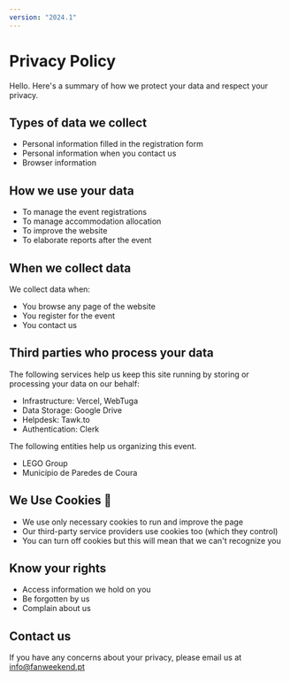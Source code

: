 ```yaml
---
version: "2024.1"
---
```


# Privacy Policy

Hello. Here's a summary of how we protect your data and respect your privacy.

## Types of data we collect

- Personal information filled in the registration form
- Personal information when you contact us
- Browser information

## How we use your data

- To manage the event registrations
- To manage accommodation allocation
- To improve the website
- To elaborate reports after the event

## When we collect data

We collect data when:

- You browse any page of the website
- You register for the event
- You contact us

## Third parties who process your data

The following services help us keep this site running by storing or processing your data on our behalf:

- Infrastructure: Vercel, WebTuga
- Data Storage: Google Drive
- Helpdesk: Tawk.to
- Authentication: Clerk

The following entities help us organizing this event.

- LEGO Group
- Município de Paredes de Coura

## We Use Cookies 🍪

- We use only necessary cookies to run and improve the page
- Our third-party service providers use cookies too (which they control)
- You can turn off cookies but this will mean that we can't recognize you

## Know your rights

- Access information we hold on you
- Be forgotten by us
- Complain about us

## Contact us

If you have any concerns about your privacy, please email us at info@fanweekend.pt
